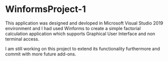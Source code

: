 # WinformsProject-1
This application was designed and devloped in Microsoft Visual Studio 2019 environment and I had used Winforms to create a simple factorial calculation application 
which supports Graphical User Interface and non terminal access. 

I am still working on this project to extend its functionality furthermore and commit with more future add-ons.

